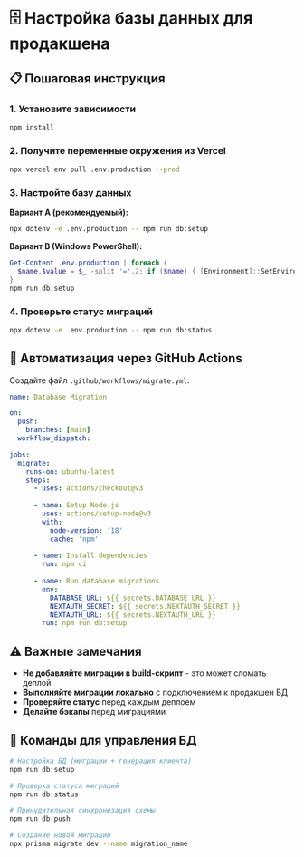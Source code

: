 # 🗄️ Настройка базы данных для продакшена

## 📋 Пошаговая инструкция

### 1. Установите зависимости
```bash
npm install
```

### 2. Получите переменные окружения из Vercel
```bash
npx vercel env pull .env.production --prod
```

### 3. Настройте базу данных
**Вариант A (рекомендуемый):**
```bash
npx dotenv -e .env.production -- npm run db:setup
```

**Вариант B (Windows PowerShell):**
```powershell
Get-Content .env.production | foreach {
  $name,$value = $_ -split '=',2; if ($name) { [Environment]::SetEnvironmentVariable($name,$value,'Process') }
}
npm run db:setup
```

### 4. Проверьте статус миграций
```bash
npx dotenv -e .env.production -- npm run db:status
```

## 🚀 Автоматизация через GitHub Actions

Создайте файл `.github/workflows/migrate.yml`:

```yaml
name: Database Migration

on:
  push:
    branches: [main]
  workflow_dispatch:

jobs:
  migrate:
    runs-on: ubuntu-latest
    steps:
      - uses: actions/checkout@v3
      
      - name: Setup Node.js
        uses: actions/setup-node@v3
        with:
          node-version: '18'
          cache: 'npm'
      
      - name: Install dependencies
        run: npm ci
      
      - name: Run database migrations
        env:
          DATABASE_URL: ${{ secrets.DATABASE_URL }}
          NEXTAUTH_SECRET: ${{ secrets.NEXTAUTH_SECRET }}
          NEXTAUTH_URL: ${{ secrets.NEXTAUTH_URL }}
        run: npm run db:setup
```

## ⚠️ Важные замечания

- **Не добавляйте миграции в build-скрипт** - это может сломать деплой
- **Выполняйте миграции локально** с подключением к продакшен БД
- **Проверяйте статус** перед каждым деплоем
- **Делайте бэкапы** перед миграциями

## 🔧 Команды для управления БД

```bash
# Настройка БД (миграции + генерация клиента)
npm run db:setup

# Проверка статуса миграций
npm run db:status

# Принудительная синхронизация схемы
npm run db:push

# Создание новой миграции
npx prisma migrate dev --name migration_name
```

